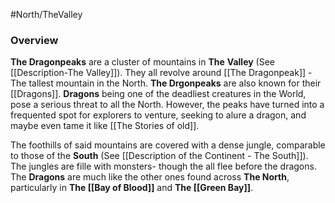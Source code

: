 #North/TheValley 

### Overview
**The Dragonpeaks**  are a cluster of mountains in **The** **Valley** (See [[Description-The Valley]]). They all revolve around [[The Dragonpeak]] - The tallest mountain in the North. **The Drgonpeaks** are also known for their [[Dragons]]. **Dragons** being one of the deadliest creatures in the World, pose a serious threat to all the North. However, the peaks have turned into a frequented spot for explorers to venture, seeking to alure a dragon, and maybe even tame it like [[The Stories of old]]. 

The foothills of said mountains are covered with a dense jungle, comparable to those of the **South** (See [[Description of the Continent - The South]]). The jungles are fille with monsters- though the all flee before the dragons. The **Dragons** are much like the other ones found across **The North**,  particularly in **The [[Bay of Blood]]** and **The [[Green Bay]]**.